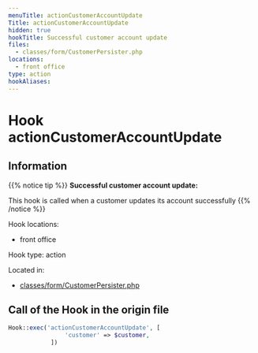 ```yaml
---
menuTitle: actionCustomerAccountUpdate
Title: actionCustomerAccountUpdate
hidden: true
hookTitle: Successful customer account update
files:
  - classes/form/CustomerPersister.php
locations:
  - front office
type: action
hookAliases:
---
```


# Hook actionCustomerAccountUpdate

## Information

{{% notice tip %}}
**Successful customer account update:** 

This hook is called when a customer updates its account successfully
{{% /notice %}}

Hook locations: 
  - front office

Hook type: action

Located in: 
  - [classes/form/CustomerPersister.php](https://github.com/PrestaShop/PrestaShop/blob/8.0.x/classes/form/CustomerPersister.php)

## Call of the Hook in the origin file

```php
Hook::exec('actionCustomerAccountUpdate', [
                'customer' => $customer,
            ])
```